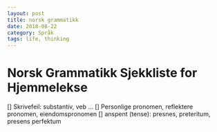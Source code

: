 ```yaml
---
layout: post
title: norsk grammatikk
date: 2018-08-22
category: Språk
tags: life, thinking
---
```

# Norsk Grammatikk Sjekkliste for Hjemmelekse

[] Skrivefeil: substantiv, veb ...
[] Personlige pronomen, reflektere pronomen, eiendomspronomen
[] anspent (tense): presnes, preteritum, presens perfektum




